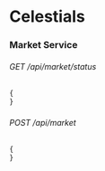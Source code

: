 # Celestials

### Market Service

###### GET /api/market/status
```javascript
{
}
```

###### POST /api/market
```javascript
{
}
```
